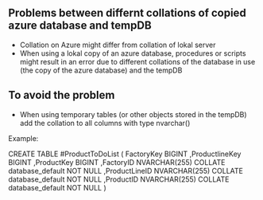 ## Problems between differnt collations of copied azure database and tempDB

- Collation on Azure might differ from collation of lokal server
- When using a lokal copy of an azure database, procedures or scripts might result in an error due to different collations of the database in use (the copy of the azure database) and the tempDB 

## To avoid the problem

- When using temporary tables (or other objects stored in the tempDB) add the collation to all columns with type nvarchar()

Example:

CREATE TABLE #ProductToDoList
		(
		 FactoryKey		BIGINT
		,ProductlineKey BIGINT
		,ProductKey		BIGINT
		,FactoryID		NVARCHAR(255) COLLATE database_default	NOT NULL
		,ProductLineID	NVARCHAR(255) COLLATE database_default	NOT NULL
		,ProductID		NVARCHAR(255) COLLATE database_default	NOT NULL
		)


